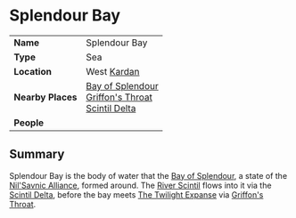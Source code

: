 # Splendour Bay

|||
| --- | --- |
| **Name** | Splendour Bay | place.4
| **Type** | Sea |
| **Location** | West [Kardan](../continents/kardan.md) |
| **Nearby Places** | [Bay of Splendour](../../civilisations/nilsavnic-alliance/states/bay-of-splendour.md)<br>[Griffon's Throat](griffons-throat.md)<br>[Scintil Delta](../rivers-lakes/scintil-delta.md) |
| **People** | |

## Summary

Splendour Bay is the body of water that the [Bay of Splendour](../../civilisations/nilsavnic-alliance/states/bay-of-splendour.md), a state of the [Nil'Savnic Alliance](../../civilisations/nilsavnic-alliance/nilsavnic-alliance.md), formed around. The [River Scintil](../rivers-lakes/river-scintil.md) flows into it via the [Scintil Delta](../rivers-lakes/scintil-delta.md), before the bay meets [The Twilight Expanse](the-twilight-expanse.md) via [Griffon's Throat](griffons-throat.md).

